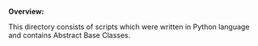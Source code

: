 **Overview:**

This directory consists of scripts which were written in Python language and contains Abstract Base Classes.

